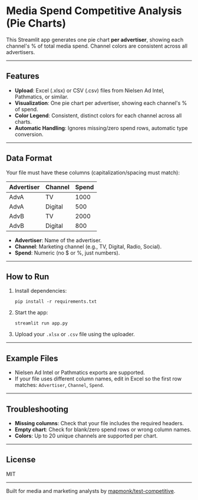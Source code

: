 # Media Spend Competitive Analysis (Pie Charts)

This Streamlit app generates one pie chart **per advertiser**, showing each channel's % of total media spend. Channel colors are consistent across all advertisers.

---

## Features

- **Upload**: Excel (.xlsx) or CSV (.csv) files from Nielsen Ad Intel, Pathmatics, or similar.
- **Visualization**: One pie chart per advertiser, showing each channel's % of spend.
- **Color Legend**: Consistent, distinct colors for each channel across all charts.
- **Automatic Handling**: Ignores missing/zero spend rows, automatic type conversion.

---

## Data Format

Your file must have these columns (capitalization/spacing must match):

| Advertiser | Channel | Spend |
|------------|---------|-------|
| AdvA       | TV      | 1000  |
| AdvA       | Digital | 500   |
| AdvB       | TV      | 2000  |
| AdvB       | Digital | 800   |

- **Advertiser**: Name of the advertiser.
- **Channel**: Marketing channel (e.g., TV, Digital, Radio, Social).
- **Spend**: Numeric (no $ or %, just numbers).

---

## How to Run

1. Install dependencies:

    ```
    pip install -r requirements.txt
    ```

2. Start the app:

    ```
    streamlit run app.py
    ```

3. Upload your `.xlsx` or `.csv` file using the uploader.

---

## Example Files

- Nielsen Ad Intel or Pathmatics exports are supported.
- If your file uses different column names, edit in Excel so the first row matches: `Advertiser`, `Channel`, `Spend`.

---

## Troubleshooting

- **Missing columns**: Check that your file includes the required headers.
- **Empty chart**: Check for blank/zero spend rows or wrong column names.
- **Colors**: Up to 20 unique channels are supported per chart.

---

## License

MIT

---

Built for media and marketing analysts by [mapmonk/test-competitive](https://github.com/mapmonk/test-competitive).

